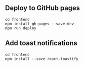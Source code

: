 ## Deploy to GitHub pages

```
cd frontend
npm install gh-pages --save-dev
npm run deploy
```

## Add toast notifications

```
cd frontend
npm install --save react-toastify
```
